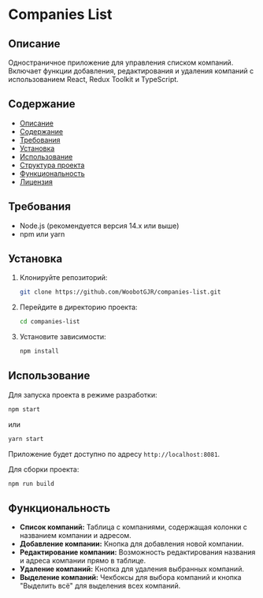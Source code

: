 # Companies List

## Описание

Одностраничное приложение для управления списком компаний. Включает функции добавления, редактирования и удаления компаний с использованием React, Redux Toolkit и TypeScript.

## Содержание

- [Описание](#описание)
- [Содержание](#содержание)
- [Требования](#требования)
- [Установка](#установка)
- [Использование](#использование)
- [Структура проекта](#структура-проекта)
- [Функциональность](#функциональность)
- [Лицензия](#лицензия)

## Требования

- Node.js (рекомендуется версия 14.x или выше)
- npm или yarn

## Установка

1. Клонируйте репозиторий:

   ```bash
   git clone https://github.com/WoobotGJR/companies-list.git
   ```

2. Перейдите в директорию проекта:

   ```bash
   cd companies-list
   ```

3. Установите зависимости:

   ```bash
   npm install
   ```

## Использование

Для запуска проекта в режиме разработки:

```bash
npm start
```

или

```bash
yarn start
```

Приложение будет доступно по адресу `http://localhost:8081`.

Для сборки проекта:

```bash
npm run build
```

## Функциональность

- **Список компаний:** Таблица с компаниями, содержащая колонки с названием компании и адресом.
- **Добавление компании:** Кнопка для добавления новой компании.
- **Редактирование компании:** Возможность редактирования названия и адреса компании прямо в таблице.
- **Удаление компаний:** Кнопка для удаления выбранных компаний.
- **Выделение компаний:** Чекбоксы для выбора компаний и кнопка "Выделить всё" для выделения всех компаний.

